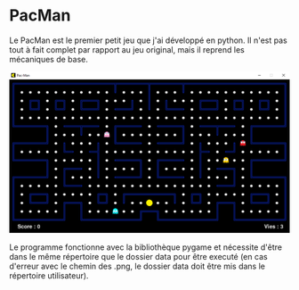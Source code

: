 # PacMan

Le PacMan est le premier petit jeu que j'ai développé en python. Il n'est pas tout à fait complet par rapport au jeu original, mais il reprend les mécaniques de base.

![modem](images/pacman.png "modem")

Le programme fonctionne avec la bibliothèque pygame et nécessite d'être dans le même répertoire que le dossier data pour être executé (en cas d'erreur avec le chemin des .png, le dossier data doit être mis dans le répertoire utilisateur).
